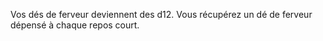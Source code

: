 ﻿---
id: subclass_wise_priest_fr.md#ferveur-suprême
name: Ferveur suprême
---

Vos dés de ferveur deviennent des d12. Vous récupérez un dé de ferveur dépensé à chaque repos court.

